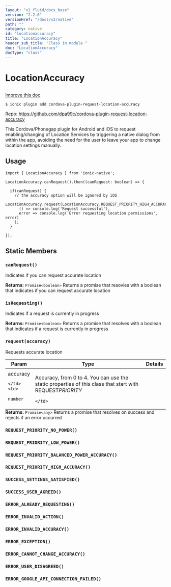 ```yaml
---
layout: "v2_fluid/docs_base"
version: "2.2.6"
versionHref: "/docs/v2/native"
path: ""
category: native
id: "locationaccuracy"
title: "LocationAccuracy"
header_sub_title: "Class in module "
doc: "LocationAccuracy"
docType: "class"
---
```








<h1 class="api-title">
  
  LocationAccuracy
  

  

  

</h1>

<a class="improve-v2-docs" href="http://github.com/driftyco/ionic-native/edit/master/src/plugins/location-accuracy.ts#L0">
  Improve this doc
</a>



<!-- decorators -->


<pre><code>$ ionic plugin add cordova-plugin-request-location-accuracy</code></pre>
<p>Repo:
  <a href="https://github.com/dpa99c/cordova-plugin-request-location-accuracy">
    https://github.com/dpa99c/cordova-plugin-request-location-accuracy
  </a>
</p>

<!-- description -->

<p>This Cordova/Phonegap plugin for Android and iOS to request enabling/changing of Location Services by triggering a native dialog from within the app, avoiding the need for the user to leave your app to change location settings manually.</p>



<!-- @usage tag -->

<h2>Usage</h2>

<pre><code>import { LocationAccuracy } from &#39;ionic-native&#39;;

LocationAccuracy.canRequest().then((canRequest: boolean) =&gt; {

  if(canRequest) {
    // the accuracy option will be ignored by iOS
    LocationAccuracy.request(LocationAccuracy.REQUEST_PRIORITY_HIGH_ACCURACY).then(
      () =&gt; console.log(&#39;Request successful&#39;),
      error =&gt; console.log(&#39;Error requesting location permissions&#39;, error)
    );
  }

});
</code></pre>




<!-- @property tags -->


<h2>Static Members</h2>

<div id="canRequest"></div>
<h3><code>canRequest()</code>
  
</h3>


Indicates if you can request accurate location






<div class="return-value" markdown="1">
  <i class="icon ion-arrow-return-left"></i>
  <b>Returns:</b> 
<code>Promise&lt;boolean&gt;</code> Returns a promise that resovles with a boolean that indicates if you can request accurate location
</div>



<div id="isRequesting"></div>
<h3><code>isRequesting()</code>
  
</h3>


Indicates if a request is currently in progress






<div class="return-value" markdown="1">
  <i class="icon ion-arrow-return-left"></i>
  <b>Returns:</b> 
<code>Promise&lt;boolean&gt;</code> Returns a promise that resolves with a boolean that indicates if a request is currently in progress
</div>



<div id="request"></div>
<h3><code>request(accuracy)</code>
  
</h3>




Requests accurate location


<table class="table param-table" style="margin:0;">
  <thead>
  <tr>
    <th>Param</th>
    <th>Type</th>
    <th>Details</th>
  </tr>
  </thead>
  <tbody>
  
  <tr>
    <td>
      accuracy
      
      
    </td>
    <td>
      
<code>number</code>
    </td>
    <td>
      <p>Accuracy, from 0 to 4. You can use the static properties of this class that start with REQUEST<em>PRIORITY</em></p>

      
    </td>
  </tr>
  
  </tbody>
</table>





<div class="return-value" markdown="1">
  <i class="icon ion-arrow-return-left"></i>
  <b>Returns:</b> 
<code>Promise&lt;any&gt;</code> Returns a promise that resolves on success and rejects if an error occurred
</div>



<div id="REQUEST_PRIORITY_NO_POWER"></div>
<h3><code>REQUEST_PRIORITY_NO_POWER()</code>
  
</h3>











<div id="REQUEST_PRIORITY_LOW_POWER"></div>
<h3><code>REQUEST_PRIORITY_LOW_POWER()</code>
  
</h3>











<div id="REQUEST_PRIORITY_BALANCED_POWER_ACCURACY"></div>
<h3><code>REQUEST_PRIORITY_BALANCED_POWER_ACCURACY()</code>
  
</h3>











<div id="REQUEST_PRIORITY_HIGH_ACCURACY"></div>
<h3><code>REQUEST_PRIORITY_HIGH_ACCURACY()</code>
  
</h3>











<div id="SUCCESS_SETTINGS_SATISFIED"></div>
<h3><code>SUCCESS_SETTINGS_SATISFIED()</code>
  
</h3>











<div id="SUCCESS_USER_AGREED"></div>
<h3><code>SUCCESS_USER_AGREED()</code>
  
</h3>











<div id="ERROR_ALREADY_REQUESTING"></div>
<h3><code>ERROR_ALREADY_REQUESTING()</code>
  
</h3>











<div id="ERROR_INVALID_ACTION"></div>
<h3><code>ERROR_INVALID_ACTION()</code>
  
</h3>











<div id="ERROR_INVALID_ACCURACY"></div>
<h3><code>ERROR_INVALID_ACCURACY()</code>
  
</h3>











<div id="ERROR_EXCEPTION"></div>
<h3><code>ERROR_EXCEPTION()</code>
  
</h3>











<div id="ERROR_CANNOT_CHANGE_ACCURACY"></div>
<h3><code>ERROR_CANNOT_CHANGE_ACCURACY()</code>
  
</h3>











<div id="ERROR_USER_DISAGREED"></div>
<h3><code>ERROR_USER_DISAGREED()</code>
  
</h3>











<div id="ERROR_GOOGLE_API_CONNECTION_FAILED"></div>
<h3><code>ERROR_GOOGLE_API_CONNECTION_FAILED()</code>
  
</h3>












<!-- methods on the class -->



<!-- other classes -->

<!-- end other classes -->

<!-- interfaces -->

<!-- end interfaces -->

<!-- related link --><!-- end content block -->


<!-- end body block -->

